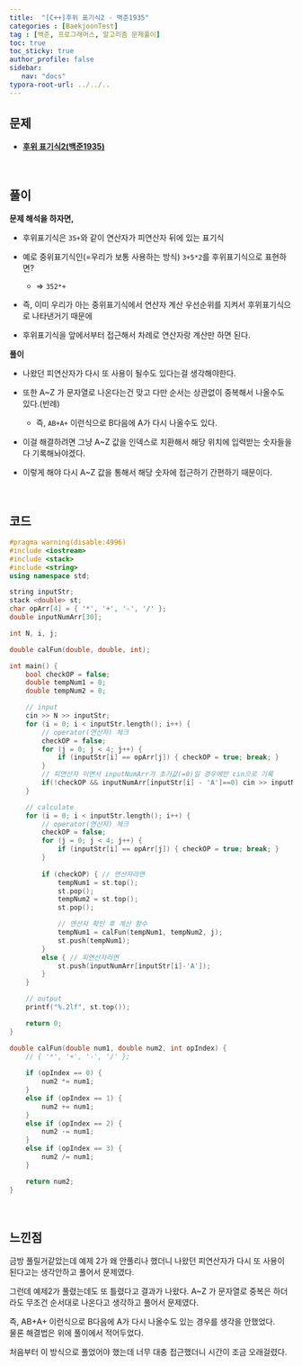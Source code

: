 ```yaml
---
title:  "[C++]후위 표기식2 - 백준1935"
categories : [BaekjoonTest]
tag : [백준, 프로그래머스, 알고리즘 문제풀이]
toc: true
toc_sticky: true
author_profile: false
sidebar:
   nav: "docs"
typora-root-url: ../../..
---
```




## 문제

* **[후위 표기식2(백준1935)](https://www.acmicpc.net/problem/1935)**

<br>

## 풀이

**문제 해석을 하자면,**

* 후위표기식은 `35+`와 같이 연산자가 피연산자 뒤에 있는 표기식
* 예로 중위표기식인(=우리가 보통 사용하는 방식) `3+5*2`를 후위표기식으로 표현하면?
  * => `352*+`

* 즉, 이미 우리가 아는 중위표기식에서 연산자 계산 우선순위를 지켜서 후위표기식으로 나타낸거기 때문에
* 후위표기식을 앞에서부터 접근해서 차례로 연산자랑 계산만 하면 된다.



**풀이**

* 나왔던 피연산자가 다시 또 사용이 될수도 있다는걸 생각해야한다.
* 또한 A~Z 가 문자열로 나온다는건 맞고 다만 순서는 상관없이 중복해서 나올수도 있다.(반례)
  * 즉, `AB+A+` 이런식으로 B다음에 A가 다시 나올수도 있다.

* 이걸 해결하려면 그냥 A~Z 값을 인덱스로 치환해서 해당 위치에 입력받는 숫자들을 다 기록해놔야겠다.
* 이렇게 해야 다시 A~Z 값을 통해서 해당 숫자에 접근하기 간편하기 때문이다.




<br>

## 코드

```c++
#pragma warning(disable:4996)
#include <iostream>
#include <stack>
#include <string>
using namespace std;

string inputStr;
stack <double> st;
char opArr[4] = { '*', '+', '-', '/' };
double inputNumArr[30];

int N, i, j;

double calFun(double, double, int);

int main() {
	bool checkOP = false;
	double tempNum1 = 0;
	double tempNum2 = 0;

	// input
	cin >> N >> inputStr;
	for (i = 0; i < inputStr.length(); i++) {
		// operator(연산자) 체크
		checkOP = false;
		for (j = 0; j < 4; j++) {
			if (inputStr[i] == opArr[j]) { checkOP = true; break; }
		}
		// 피연산자 이면서 inputNumArr가 초기값(=0)일 경우에만 cin으로 기록
		if(!checkOP && inputNumArr[inputStr[i] - 'A']==0) cin >> inputNumArr[inputStr[i] - 'A'];
	}

	// calculate
	for (i = 0; i < inputStr.length(); i++) {
		// operator(연산자) 체크
		checkOP = false;
		for (j = 0; j < 4; j++) {
			if (inputStr[i] == opArr[j]) { checkOP = true; break; }
		}
		
		if (checkOP) { // 연산자라면
			tempNum1 = st.top();
			st.pop();
			tempNum2 = st.top();
			st.pop();

			// 연산자 확인 후 계산 함수
			tempNum1 = calFun(tempNum1, tempNum2, j);
			st.push(tempNum1);
		}
		else { // 피연산자라면
			st.push(inputNumArr[inputStr[i]-'A']);
		}
	}

	// output
	printf("%.2lf", st.top());

	return 0;
}

double calFun(double num1, double num2, int opIndex) {
	// { '*', '+', '-', '/' };
	
	if (opIndex == 0) {
		num2 *= num1;
	}
	else if (opIndex == 1) {
		num2 += num1;
	}
	else if (opIndex == 2) {
		num2 -= num1;
	}
	else if (opIndex == 3) {
		num2 /= num1;
	}

	return num2;
}
```

<br>

## 느낀점

금방 풀릴거같았는데 예제 2가 왜 안풀리나 했더니
나왔던 피연산자가 다시 또 사용이 된다고는 생각안하고 풀어서 문제였다.

그런데 예제2가 풀렸는데도 또 틀렸다고 결과가 나왔다.
A~Z 가 문자열로 중복은 하더라도 무조건 순서대로 나온다고 생각하고 풀어서 문제였다.

즉, AB+A+ 이런식으로 B다음에 A가 다시 나올수도 있는 경우를 생각을 안했었다.  
물론 해결법은 위에 풀이에서 적어두었다.

처음부터 이 방식으로 풀었어야 했는데 너무 대충 접근했더니 시간이 조금 오래걸렸다.

